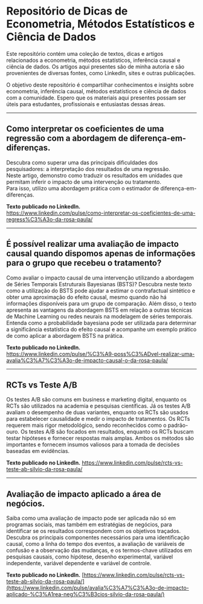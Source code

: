 # Repositório de Dicas de Econometria, Métodos Estatísticos e Ciência de Dados
Este repositório contém uma coleção de textos, dicas e artigos relacionados a econometria, métodos estatísticos, inferência causal e ciência de dados. Os artigos aqui presentes são de minha autoria e são provenientes de diversas fontes, como LinkedIn, sites e outras publicações.

O objetivo deste repositório é compartilhar conhecimentos e insights sobre econometria, inferência causal, métodos estatísticos e ciência de dados com a comunidade. Espero que os materiais aqui presentes possam ser úteis para estudantes, profissionais e entusiastas dessas áreas.

-------------------------------------------                 
## Como interpretar os coeficientes de uma regressão com a abordagem de diferença-em-diferenças.                  

Descubra como superar uma das principais dificuldades dos pesquisadores: a interpretação dos resultados de uma regressão.                       
Neste artigo, demonstro como traduzir os resultados em unidades que permitam inferir o impacto de uma intervenção ou tratamento.                   
Para isso, utilizo uma abordagem prática com o estimador de diferença-em-diferenças.                   

**Texto publicado no LinkedIn.**                        
https://www.linkedin.com/pulse/como-interpretar-os-coeficientes-de-uma-regress%C3%A3o-da-rosa-paula/  

-------------------------------------------                          
## É possível realizar uma avaliação de impacto causal quando dispomos apenas de informações para o grupo que recebeu o tratamento?
Como avaliar o impacto causal de uma intervenção utilizando a abordagem de Séries Temporais Estruturais Bayesianas (BSTS)? Descubra neste texto como a utilização do BSTS pode ajudar a estimar o contrafactual sintético e obter uma aproximação do efeito causal, mesmo quando não há informações disponíveis para um grupo de comparação. Além disso, o texto apresenta as vantagens da abordagem BSTS em relação a outras técnicas de Machine Learning ou redes neurais na modelagem de séries temporais. Entenda como a probabilidade bayesiana pode ser utilizada para determinar a significância estatística do efeito causal e acompanhe um exemplo prático de como aplicar a abordagem BSTS na prática.

**Texto publicado no LinkedIn.**                       
https://www.linkedin.com/pulse/%C3%A9-poss%C3%ADvel-realizar-uma-avalia%C3%A7%C3%A3o-de-impacto-causal-o-da-rosa-paula/

-------------------------------------------                         
## RCTs vs Teste A/B                                    
Os testes A/B são comuns em business e marketing digital, enquanto os RCTs são utilizados na academia e pesquisas científicas. Já os testes A/B avaliam o desempenho de duas variantes, enquanto os RCTs são usados para estabelecer causalidade e medir o impacto de tratamentos. Os RCTs requerem mais rigor metodológico, sendo reconhecidos como o padrão-ouro. Os testes A/B são focados em resultados, enquanto os RCTs buscam testar hipóteses e fornecer respostas mais amplas. Ambos os métodos são importantes e fornecem insumos valiosos para a tomada de decisões baseadas em evidências.

**Texto publicado no LinkedIn.** 
https://www.linkedin.com/pulse/rcts-vs-teste-ab-silvio-da-rosa-paula/

-------------------------------------------                         
## Avaliação de impacto aplicado a área de negócios.
Saiba como uma avaliação de impacto pode ser aplicada não só em programas sociais, mas também em estratégias de negócios, para identificar se os resultados correspondem com os objetivos traçados. Descubra os principais componentes necessários para uma identificação causal, como a linha do tempo dos eventos, a avaliação de variáveis de confusão e a observação das mudanças, e os termos-chave utilizados em pesquisas causais, como hipótese, desenho experimental, variável independente, variável dependente e variável de controle.

**Texto publicado no LinkedIn.** 
[https://www.linkedin.com/pulse/rcts-vs-teste-ab-silvio-da-rosa-paula/](https://www.linkedin.com/pulse/avalia%C3%A7%C3%A3o-de-impacto-aplicado-%C3%A1rea-neg%C3%B3cios-silvio-da-rosa-paula/)

